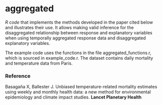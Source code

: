 # aggregated

*R code* that implements the methods developed in the paper cited below and illustrates their use. It allows making valid inference for the disaggregated relationship between response and explanatory variables when using temporally aggregated response data and disaggregated explanatory variables.

The example code uses the functions in the file aggregated_functions.r, which is sourced in example_code.r. The dataset contains daily mortality and temperature data from Paris.

### Reference ###
Basagaña X, Ballester J. Unbiased temperature-related mortality estimates using weekly and monthly health data: a new method for environmental epidemiology and climate impact studies. **Lancet Planetary Health** 
